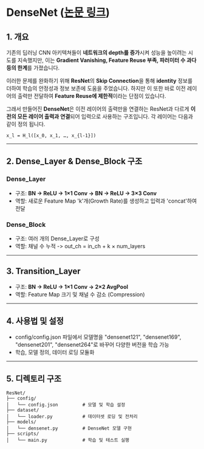 # DenseNet ([논문 링크](https://arxiv.org/pdf/1608.06993))

## 1. 개요

기존의 딥러닝 CNN 아키텍쳐들이 **네트워크의 depth를 증가**시켜 성능을 높이려는 시도를 지속했지만,
이는 **Gradient Vanishing, Feature Reuse 부족, 파러미터 수 과다 등의 한계**를 가졌습니다.

이러한 문제를 완화하기 위해 **ResNet**의 **Skip Connection**을 통해 **identity** 정보를 더하여 학습의 안정성과 정보 보존에 도움을 주었습니다.
하지만 이 또한 바로 이전 레이어의 출력만 전달하여 **Feature Reuse에 제한적**이라는 단점이 있습니다.

그래서 만들어진 **DenseNet**은 이전 레이어의 출력만을 연결하는 ResNet과 다르게 **이전의 모든 레이어 출력과 연결**되어 입력으로 사용하는 구조입니다.
각 레이어는 다음과 같이 정의 됩니다.

```
x_l = H_l([x_0, x_1, …, x_{l-1}])
```

---

## 2. Dense_Layer & Dense_Block 구조

### Dense_Layer

- 구조: **BN → ReLU → 1×1 Conv → BN → ReLU → 3×3 Conv**
- 역할: 새로운 Feature Map 'k'개(Growth Rate)를 생성하고 입력과 'concat'하여 전달

### Dense_Block

- 구조: 여러 개의 Dense_Layer로 구성
- 역할: 채널 수 누적 -> out_ch = in_ch + k × num_layers

---

## 3. Transition_Layer

- 구조: **BN → ReLU → 1×1 Conv → 2×2 AvgPool**
- 역할: Feature Map 크기 및 채널 수 감소 (Compression)

---

## 4. 사용법 및 설정

- config/config.json 파일에서 모델명을 "densenet121", "densenet169", "densenet201", "densenet264"로 바꾸어 다양한 버전을 학습 가능
- 학습, 모델 정의, 데이터 로딩 모듈화

---

## 5. 디렉토리 구조
```
ResNet/
├── config/
│   └── config.json         # 모델 및 학습 설정
├── dataset/
│   └── loader.py           # 데이터셋 로딩 및 전처리
├── models/
│   └── densenet.py         # DenseNet 모델 구현
├── scripts/
│   └── main.py             # 학습 및 테스트 실행
```
